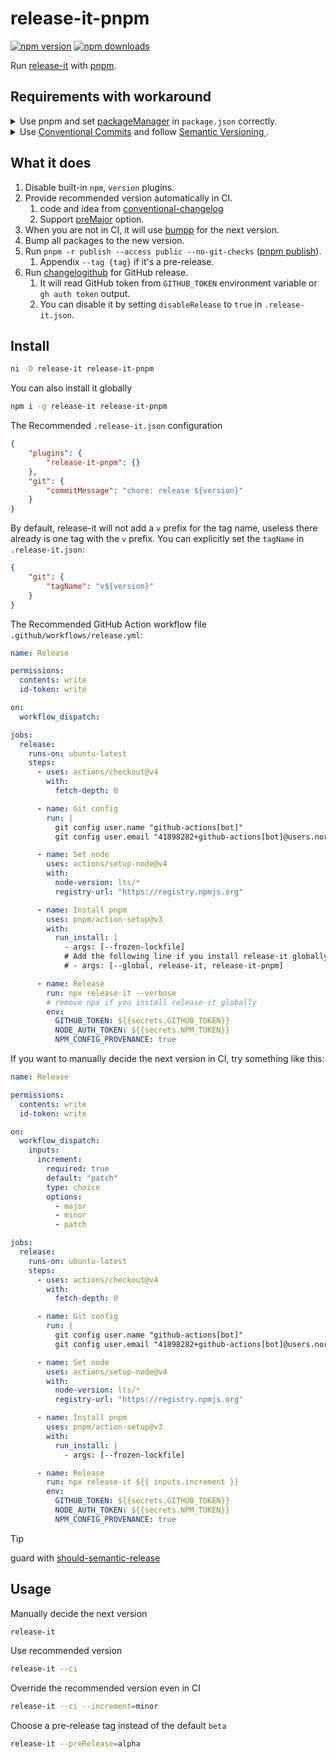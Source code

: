 # release-it-pnpm

[![npm version][npm-version-src]][npm-version-href]
[![npm downloads][npm-downloads-src]][npm-downloads-href]

Run [release-it](https://github.com/release-it/release-it) with [pnpm](https://pnpm.io).

## Requirements with workaround

<details><summary>Use pnpm and set <a href="https://nodejs.org/api/packages.html#packagemanager"> packageManager</a> in <code>package.json</code> correctly.</summary><br/>So that GitHub Action can set up pnpm correctly. You can also manually setup the pnpm version in the GitHub Action workflow file.</details>

<details><summary>Use <a href="https://www.conventionalcommits.org"> Conventional Commits</a> and follow <a href="https://semver.org"> Semantic Versioning </a>.</summary><br/>So that it can provide recommended version in CI. It's OK to not follow this rule if you manually decide the next version and disable GitHub release.</details>

## What it does

1. Disable built-in `npm`, `version` plugins.
1. Provide recommended version automatically in CI.
   1. code and idea from [conventional-changelog](https://github.com/release-it/conventional-changelog)
   1. Support [preMajor](https://github.com/conventional-changelog/conventional-changelog-config-spec/blob/master/versions/2.2.0/README.md#premajor-boolean) option.
1. When you are not in CI, it will use [bumpp](https://github.com/antfu/bumpp) for the next version.
1. Bump all packages to the new version.
1. Run `pnpm -r publish --access public --no-git-checks` ([pnpm publish](https://pnpm.io/cli/publish)).
   1. Appendix `--tag {tag}` if it's a pre-release.
1. Run [changelogithub](https://github.com/antfu/changelogithub) for GitHub release.
   1. It will read GitHub token from `GITHUB_TOKEN` environment variable or `gh auth token` output.
   1. You can disable it by setting `disableRelease` to `true` in `.release-it.json`.

## Install

```sh
ni -D release-it release-it-pnpm
```

You can also install it globally

```sh
npm i -g release-it release-it-pnpm
```

The Recommended `.release-it.json` configuration

```json
{
	"plugins": {
		"release-it-pnpm": {}
	},
	"git": {
		"commitMessage": "chore: release ${version}"
	}
}
```

By default, release-it will not add a `v` prefix for the tag name, useless there already is one tag with the `v` prefix. You can explicitly set the `tagName` in `.release-it.json`:

```json
{
	"git": {
		"tagName": "v${version}"
	}
}
```

The Recommended GitHub Action workflow file `.github/workflows/release.yml`:

```yaml
name: Release

permissions:
  contents: write
  id-token: write

on:
  workflow_dispatch:

jobs:
  release:
    runs-on: ubuntu-latest
    steps:
      - uses: actions/checkout@v4
        with:
          fetch-depth: 0

      - name: Git config
        run: |
          git config user.name "github-actions[bot]"
          git config user.email "41898282+github-actions[bot]@users.noreply.github.com"

      - name: Set node
        uses: actions/setup-node@v4
        with:
          node-version: lts/*
          registry-url: "https://registry.npmjs.org"

      - name: Install pnpm
        uses: pnpm/action-setup@v3
        with:
          run_install: |
            - args: [--frozen-lockfile]
            # Add the following line if you install release-it globally
            # - args: [--global, release-it, release-it-pnpm]

      - name: Release
        run: npx release-it --verbose
        # remove npx if you install release-it globally
        env:
          GITHUB_TOKEN: ${{secrets.GITHUB_TOKEN}}
          NODE_AUTH_TOKEN: ${{secrets.NPM_TOKEN}}
          NPM_CONFIG_PROVENANCE: true
```

If you want to manually decide the next version in CI, try something like this:

```yaml
name: Release

permissions:
  contents: write
  id-token: write

on:
  workflow_dispatch:
    inputs:
      increment:
        required: true
        default: "patch"
        type: choice
        options:
          - major
          - minor
          - patch

jobs:
  release:
    runs-on: ubuntu-latest
    steps:
      - uses: actions/checkout@v4
        with:
          fetch-depth: 0

      - name: Git config
        run: |
          git config user.name "github-actions[bot]"
          git config user.email "41898282+github-actions[bot]@users.noreply.github.com"

      - name: Set node
        uses: actions/setup-node@v4
        with:
          node-version: lts/*
          registry-url: "https://registry.npmjs.org"

      - name: Install pnpm
        uses: pnpm/action-setup@v3
        with:
          run_install: |
            - args: [--frozen-lockfile]

      - name: Release
        run: npx release-it ${{ inputs.increment }}
        env:
          GITHUB_TOKEN: ${{secrets.GITHUB_TOKEN}}
          NODE_AUTH_TOKEN: ${{secrets.NPM_TOKEN}}
          NPM_CONFIG_PROVENANCE: true
```

> [!TIP]
> guard with [should-semantic-release](https://github.com/JoshuaKGoldberg/should-semantic-release)

## Usage

Manually decide the next version

```sh
release-it
```

Use recommended version

```sh
release-it --ci
```

Override the recommended version even in CI

```sh
release-it --ci --increment=minor
```

Choose a pre-release tag instead of the default `beta`

```sh
release-it --preRelease=alpha
```

<!-- Badges -->

[npm-version-src]: https://img.shields.io/npm/v/release-it-pnpm?style=flat&colorA=080f12&colorB=1fa669
[npm-version-href]: https://npmjs.com/package/release-it-pnpm
[npm-downloads-src]: https://img.shields.io/npm/dm/release-it-pnpm?style=flat&colorA=080f12&colorB=1fa669
[npm-downloads-href]: https://npmjs.com/package/release-it-pnpm
